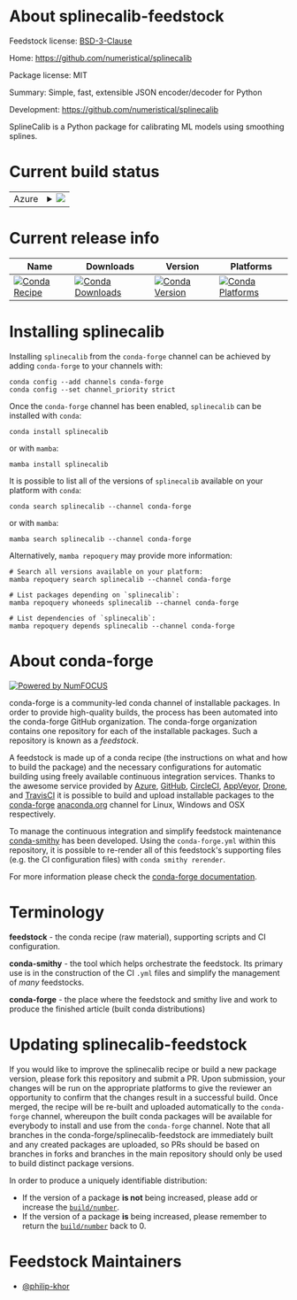 About splinecalib-feedstock
===========================

Feedstock license: [BSD-3-Clause](https://github.com/conda-forge/splinecalib-feedstock/blob/main/LICENSE.txt)

Home: https://github.com/numeristical/splinecalib

Package license: MIT

Summary: Simple, fast, extensible JSON encoder/decoder for Python

Development: https://github.com/numeristical/splinecalib

SplineCalib is a Python package for calibrating
ML models using smoothing splines.


Current build status
====================


<table>
    
  <tr>
    <td>Azure</td>
    <td>
      <details>
        <summary>
          <a href="https://dev.azure.com/conda-forge/feedstock-builds/_build/latest?definitionId=15985&branchName=main">
            <img src="https://dev.azure.com/conda-forge/feedstock-builds/_apis/build/status/splinecalib-feedstock?branchName=main">
          </a>
        </summary>
        <table>
          <thead><tr><th>Variant</th><th>Status</th></tr></thead>
          <tbody><tr>
              <td>linux_64_python3.10.____cpython</td>
              <td>
                <a href="https://dev.azure.com/conda-forge/feedstock-builds/_build/latest?definitionId=15985&branchName=main">
                  <img src="https://dev.azure.com/conda-forge/feedstock-builds/_apis/build/status/splinecalib-feedstock?branchName=main&jobName=linux&configuration=linux%20linux_64_python3.10.____cpython" alt="variant">
                </a>
              </td>
            </tr><tr>
              <td>linux_64_python3.11.____cpython</td>
              <td>
                <a href="https://dev.azure.com/conda-forge/feedstock-builds/_build/latest?definitionId=15985&branchName=main">
                  <img src="https://dev.azure.com/conda-forge/feedstock-builds/_apis/build/status/splinecalib-feedstock?branchName=main&jobName=linux&configuration=linux%20linux_64_python3.11.____cpython" alt="variant">
                </a>
              </td>
            </tr><tr>
              <td>linux_64_python3.12.____cpython</td>
              <td>
                <a href="https://dev.azure.com/conda-forge/feedstock-builds/_build/latest?definitionId=15985&branchName=main">
                  <img src="https://dev.azure.com/conda-forge/feedstock-builds/_apis/build/status/splinecalib-feedstock?branchName=main&jobName=linux&configuration=linux%20linux_64_python3.12.____cpython" alt="variant">
                </a>
              </td>
            </tr><tr>
              <td>linux_64_python3.9.____cpython</td>
              <td>
                <a href="https://dev.azure.com/conda-forge/feedstock-builds/_build/latest?definitionId=15985&branchName=main">
                  <img src="https://dev.azure.com/conda-forge/feedstock-builds/_apis/build/status/splinecalib-feedstock?branchName=main&jobName=linux&configuration=linux%20linux_64_python3.9.____cpython" alt="variant">
                </a>
              </td>
            </tr><tr>
              <td>osx_64_python3.10.____cpython</td>
              <td>
                <a href="https://dev.azure.com/conda-forge/feedstock-builds/_build/latest?definitionId=15985&branchName=main">
                  <img src="https://dev.azure.com/conda-forge/feedstock-builds/_apis/build/status/splinecalib-feedstock?branchName=main&jobName=osx&configuration=osx%20osx_64_python3.10.____cpython" alt="variant">
                </a>
              </td>
            </tr><tr>
              <td>osx_64_python3.11.____cpython</td>
              <td>
                <a href="https://dev.azure.com/conda-forge/feedstock-builds/_build/latest?definitionId=15985&branchName=main">
                  <img src="https://dev.azure.com/conda-forge/feedstock-builds/_apis/build/status/splinecalib-feedstock?branchName=main&jobName=osx&configuration=osx%20osx_64_python3.11.____cpython" alt="variant">
                </a>
              </td>
            </tr><tr>
              <td>osx_64_python3.12.____cpython</td>
              <td>
                <a href="https://dev.azure.com/conda-forge/feedstock-builds/_build/latest?definitionId=15985&branchName=main">
                  <img src="https://dev.azure.com/conda-forge/feedstock-builds/_apis/build/status/splinecalib-feedstock?branchName=main&jobName=osx&configuration=osx%20osx_64_python3.12.____cpython" alt="variant">
                </a>
              </td>
            </tr><tr>
              <td>osx_64_python3.9.____cpython</td>
              <td>
                <a href="https://dev.azure.com/conda-forge/feedstock-builds/_build/latest?definitionId=15985&branchName=main">
                  <img src="https://dev.azure.com/conda-forge/feedstock-builds/_apis/build/status/splinecalib-feedstock?branchName=main&jobName=osx&configuration=osx%20osx_64_python3.9.____cpython" alt="variant">
                </a>
              </td>
            </tr><tr>
              <td>win_64_python3.10.____cpython</td>
              <td>
                <a href="https://dev.azure.com/conda-forge/feedstock-builds/_build/latest?definitionId=15985&branchName=main">
                  <img src="https://dev.azure.com/conda-forge/feedstock-builds/_apis/build/status/splinecalib-feedstock?branchName=main&jobName=win&configuration=win%20win_64_python3.10.____cpython" alt="variant">
                </a>
              </td>
            </tr><tr>
              <td>win_64_python3.11.____cpython</td>
              <td>
                <a href="https://dev.azure.com/conda-forge/feedstock-builds/_build/latest?definitionId=15985&branchName=main">
                  <img src="https://dev.azure.com/conda-forge/feedstock-builds/_apis/build/status/splinecalib-feedstock?branchName=main&jobName=win&configuration=win%20win_64_python3.11.____cpython" alt="variant">
                </a>
              </td>
            </tr><tr>
              <td>win_64_python3.12.____cpython</td>
              <td>
                <a href="https://dev.azure.com/conda-forge/feedstock-builds/_build/latest?definitionId=15985&branchName=main">
                  <img src="https://dev.azure.com/conda-forge/feedstock-builds/_apis/build/status/splinecalib-feedstock?branchName=main&jobName=win&configuration=win%20win_64_python3.12.____cpython" alt="variant">
                </a>
              </td>
            </tr><tr>
              <td>win_64_python3.9.____cpython</td>
              <td>
                <a href="https://dev.azure.com/conda-forge/feedstock-builds/_build/latest?definitionId=15985&branchName=main">
                  <img src="https://dev.azure.com/conda-forge/feedstock-builds/_apis/build/status/splinecalib-feedstock?branchName=main&jobName=win&configuration=win%20win_64_python3.9.____cpython" alt="variant">
                </a>
              </td>
            </tr>
          </tbody>
        </table>
      </details>
    </td>
  </tr>
</table>

Current release info
====================

| Name | Downloads | Version | Platforms |
| --- | --- | --- | --- |
| [![Conda Recipe](https://img.shields.io/badge/recipe-splinecalib-green.svg)](https://anaconda.org/conda-forge/splinecalib) | [![Conda Downloads](https://img.shields.io/conda/dn/conda-forge/splinecalib.svg)](https://anaconda.org/conda-forge/splinecalib) | [![Conda Version](https://img.shields.io/conda/vn/conda-forge/splinecalib.svg)](https://anaconda.org/conda-forge/splinecalib) | [![Conda Platforms](https://img.shields.io/conda/pn/conda-forge/splinecalib.svg)](https://anaconda.org/conda-forge/splinecalib) |

Installing splinecalib
======================

Installing `splinecalib` from the `conda-forge` channel can be achieved by adding `conda-forge` to your channels with:

```
conda config --add channels conda-forge
conda config --set channel_priority strict
```

Once the `conda-forge` channel has been enabled, `splinecalib` can be installed with `conda`:

```
conda install splinecalib
```

or with `mamba`:

```
mamba install splinecalib
```

It is possible to list all of the versions of `splinecalib` available on your platform with `conda`:

```
conda search splinecalib --channel conda-forge
```

or with `mamba`:

```
mamba search splinecalib --channel conda-forge
```

Alternatively, `mamba repoquery` may provide more information:

```
# Search all versions available on your platform:
mamba repoquery search splinecalib --channel conda-forge

# List packages depending on `splinecalib`:
mamba repoquery whoneeds splinecalib --channel conda-forge

# List dependencies of `splinecalib`:
mamba repoquery depends splinecalib --channel conda-forge
```


About conda-forge
=================

[![Powered by
NumFOCUS](https://img.shields.io/badge/powered%20by-NumFOCUS-orange.svg?style=flat&colorA=E1523D&colorB=007D8A)](https://numfocus.org)

conda-forge is a community-led conda channel of installable packages.
In order to provide high-quality builds, the process has been automated into the
conda-forge GitHub organization. The conda-forge organization contains one repository
for each of the installable packages. Such a repository is known as a *feedstock*.

A feedstock is made up of a conda recipe (the instructions on what and how to build
the package) and the necessary configurations for automatic building using freely
available continuous integration services. Thanks to the awesome service provided by
[Azure](https://azure.microsoft.com/en-us/services/devops/), [GitHub](https://github.com/),
[CircleCI](https://circleci.com/), [AppVeyor](https://www.appveyor.com/),
[Drone](https://cloud.drone.io/welcome), and [TravisCI](https://travis-ci.com/)
it is possible to build and upload installable packages to the
[conda-forge](https://anaconda.org/conda-forge) [anaconda.org](https://anaconda.org/)
channel for Linux, Windows and OSX respectively.

To manage the continuous integration and simplify feedstock maintenance
[conda-smithy](https://github.com/conda-forge/conda-smithy) has been developed.
Using the ``conda-forge.yml`` within this repository, it is possible to re-render all of
this feedstock's supporting files (e.g. the CI configuration files) with ``conda smithy rerender``.

For more information please check the [conda-forge documentation](https://conda-forge.org/docs/).

Terminology
===========

**feedstock** - the conda recipe (raw material), supporting scripts and CI configuration.

**conda-smithy** - the tool which helps orchestrate the feedstock.
                   Its primary use is in the construction of the CI ``.yml`` files
                   and simplify the management of *many* feedstocks.

**conda-forge** - the place where the feedstock and smithy live and work to
                  produce the finished article (built conda distributions)


Updating splinecalib-feedstock
==============================

If you would like to improve the splinecalib recipe or build a new
package version, please fork this repository and submit a PR. Upon submission,
your changes will be run on the appropriate platforms to give the reviewer an
opportunity to confirm that the changes result in a successful build. Once
merged, the recipe will be re-built and uploaded automatically to the
`conda-forge` channel, whereupon the built conda packages will be available for
everybody to install and use from the `conda-forge` channel.
Note that all branches in the conda-forge/splinecalib-feedstock are
immediately built and any created packages are uploaded, so PRs should be based
on branches in forks and branches in the main repository should only be used to
build distinct package versions.

In order to produce a uniquely identifiable distribution:
 * If the version of a package **is not** being increased, please add or increase
   the [``build/number``](https://docs.conda.io/projects/conda-build/en/latest/resources/define-metadata.html#build-number-and-string).
 * If the version of a package **is** being increased, please remember to return
   the [``build/number``](https://docs.conda.io/projects/conda-build/en/latest/resources/define-metadata.html#build-number-and-string)
   back to 0.

Feedstock Maintainers
=====================

* [@philip-khor](https://github.com/philip-khor/)

